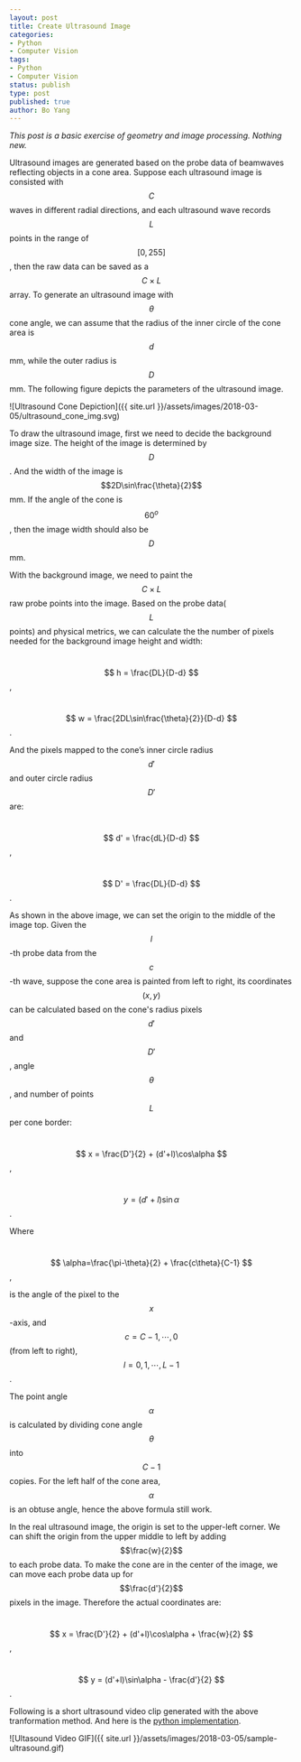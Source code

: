 ```yaml
---
layout: post
title: Create Ultrasound Image
categories:
- Python
- Computer Vision
tags:
- Python
- Computer Vision
status: publish
type: post
published: true
author: Bo Yang
---
```


_This post is a basic exercise of geometry and image processing. Nothing new._

Ultrasound images are generated based on the probe data of beamwaves reflecting objects in a cone area. Suppose each ultrasound image is consisted with $$C$$ waves in different radial directions, and each ultrasound wave records $$L$$ points in the range of $$[0,255]$$, then the raw data can be saved as a $$C \times L$$ array. To generate an ultrasound image with $$\theta$$ cone angle, we can assume that the radius of the inner circle of the cone area is $$d$$ mm, while the outer radius is $$D$$ mm. The following figure depicts the parameters of the ultrasound image. 

![Ultrasound Cone Depiction]({{ site.url }}/assets/images/2018-03-05/ultrasound_cone_img.svg)

To draw the ultrasound image, first we need to decide the background image size. The height of the image is determined by $$D$$. And the width of the image is $$2D\sin\frac{\theta}{2}$$ mm. If the angle of the cone is $$60^o$$, then the image width should also be $$D$$ mm.

With the background image, we need to paint the $$C \times L$$ raw probe points into the image. Based on the probe data($$L$$ points) and physical metrics, we can calculate the the number of pixels needed for the background image height and width:

&nbsp;&nbsp;&nbsp;&nbsp;&nbsp;&nbsp; $$ h = \frac{DL}{D-d} $$,

&nbsp;&nbsp;&nbsp;&nbsp;&nbsp;&nbsp; $$ w = \frac{2DL\sin\frac{\theta}{2}}{D-d} $$.

And the pixels mapped to the cone’s inner circle radius $$d'$$ and outer circle radius $$D'$$ are:

&nbsp;&nbsp;&nbsp;&nbsp;&nbsp;&nbsp; $$ d' = \frac{dL}{D-d} $$,

&nbsp;&nbsp;&nbsp;&nbsp;&nbsp;&nbsp; $$ D' = \frac{DL}{D-d} $$.

As shown in the above image, we can set the origin to the middle of the image top. Given the $$l$$-th probe data from the $$c$$-th wave, suppose the cone area is painted from left to right, its coordinates $$(x,y)$$ can be calculated based on the cone's radius pixels $$d'$$ and $$D'$$, angle $$\theta$$, and number of points $$L$$ per cone border:

&nbsp;&nbsp;&nbsp;&nbsp;&nbsp;&nbsp; $$ x = \frac{D'}{2} + (d'+l)\cos\alpha $$,

&nbsp;&nbsp;&nbsp;&nbsp;&nbsp;&nbsp; $$ y = (d'+l)\sin\alpha $$.

Where

&nbsp;&nbsp;&nbsp;&nbsp;&nbsp;&nbsp; $$ \alpha=\frac{\pi-\theta}{2} + \frac{c\theta}{C-1} $$,

is the angle of the pixel to the $$x$$-axis, and $$c=C-1, \cdots, 0$$ (from left to right), $$l=0,1,\cdots,L-1$$.

The point angle $$\alpha$$ is calculated by dividing cone angle $$\theta$$ into $$C-1$$ copies. For the left half of the cone area, $$\alpha$$ is an obtuse angle, hence the above formula still work.

In the real ultrasound image, the origin is set to the upper-left corner. We can shift the origin from the upper middle to left by adding $$\frac{w}{2}$$ to each probe data. To make the cone are in the center of the image, we can move each probe data up for $$\frac{d'}{2}$$ pixels in the image. Therefore the actual coordinates are:

&nbsp;&nbsp;&nbsp;&nbsp;&nbsp;&nbsp; $$ x = \frac{D'}{2} + (d'+l)\cos\alpha + \frac{w}{2} $$,

&nbsp;&nbsp;&nbsp;&nbsp;&nbsp;&nbsp; $$ y = (d'+l)\sin\alpha - \frac{d'}{2} $$.

Following is a short ultrasound video clip generated with the above tranformation method. And here is the [python implementation](https://github.com/bo-yang/ProgrammingChallenges/blob/master/ultrasound.py).

![Ultasound Video GIF]({{ site.url }}/assets/images/2018-03-05/sample-ultrasound.gif)

